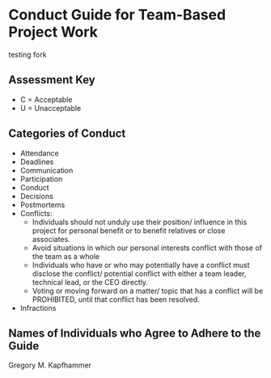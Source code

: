 # Conduct Guide for Team-Based Project Work

testing fork

## Assessment Key

* C = Acceptable
* U = Unacceptable

## Categories of Conduct

* Attendance
* Deadlines
* Communication
* Participation
* Conduct
* Decisions
* Postmortems
* Conflicts:
  - Individuals should not unduly use their position/ influence in this project for personal benefit or to benefit relatives or close associates.
  - Avoid situations in which our personal interests conflict with those of the team as a whole
  - Individuals who have or who may potentially have a conflict must disclose the conflict/ potential conflict with either a team leader, technical lead, or the CEO directly.
  - Voting or moving forward on a matter/ topic that has a conflict will be PROHIBITED, until that conflict has been resolved.
* Infractions

## Names of Individuals who Agree to Adhere to the Guide

Gregory M. Kapfhammer
